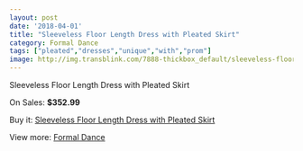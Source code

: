 ```yaml
---
layout: post
date: '2018-04-01'
title: "Sleeveless Floor Length Dress with Pleated Skirt"
category: Formal Dance
tags: ["pleated","dresses","unique","with","prom"]
image: http://img.transblink.com/7888-thickbox_default/sleeveless-floor-length-dress-with-pleated-skirt.jpg
---
```

Sleeveless Floor Length Dress with Pleated Skirt

On Sales: **$352.99**
<a href="https://www.transblink.com/en/formal-dance/2557-sleeveless-floor-length-dress-with-pleated-skirt.html"><amp-img layout="responsive" width="600" height="600" src="//img.transblink.com/7888-thickbox_default/sleeveless-floor-length-dress-with-pleated-skirt.jpg" alt="Sleeveless Floor Length Dress with Pleated Skirt 0" /></a>
<a href="https://www.transblink.com/en/formal-dance/2557-sleeveless-floor-length-dress-with-pleated-skirt.html"><amp-img layout="responsive" width="600" height="600" src="//img.transblink.com/7890-thickbox_default/sleeveless-floor-length-dress-with-pleated-skirt.jpg" alt="Sleeveless Floor Length Dress with Pleated Skirt 1" /></a>
<a href="https://www.transblink.com/en/formal-dance/2557-sleeveless-floor-length-dress-with-pleated-skirt.html"><amp-img layout="responsive" width="600" height="600" src="//img.transblink.com/7889-thickbox_default/sleeveless-floor-length-dress-with-pleated-skirt.jpg" alt="Sleeveless Floor Length Dress with Pleated Skirt 2" /></a>

Buy it: [Sleeveless Floor Length Dress with Pleated Skirt](https://www.transblink.com/en/formal-dance/2557-sleeveless-floor-length-dress-with-pleated-skirt.html "Sleeveless Floor Length Dress with Pleated Skirt")

View more: [Formal Dance](https://www.transblink.com/en/6-formal-dance "Formal Dance")